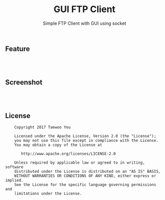 <h1 align=center>GUI FTP Client</h1>
<p align=center>Simple FTP Client with GUI using socket</p>
<br>

## Feature

<br>
<br>

## Screenshot


<br>
<br>

## License
```
    Copyright 2017 Taewoo You

    Licensed under the Apache License, Version 2.0 (the "License");
    you may not use this file except in compliance with the License.
    You may obtain a copy of the License at

       http://www.apache.org/licenses/LICENSE-2.0

    Unless required by applicable law or agreed to in writing, software
    distributed under the License is distributed on an "AS IS" BASIS,
    WITHOUT WARRANTIES OR CONDITIONS OF ANY KIND, either express or implied.
    See the License for the specific language governing permissions and
    limitations under the License.
```
